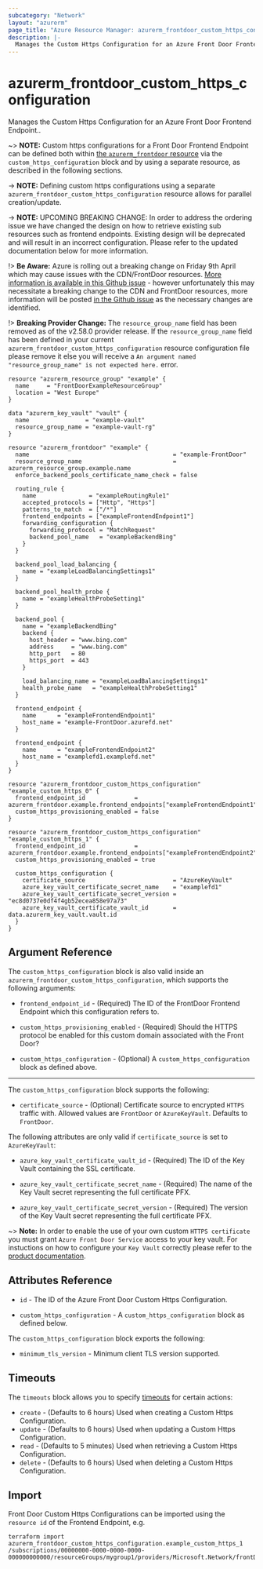 ```yaml
---
subcategory: "Network"
layout: "azurerm"
page_title: "Azure Resource Manager: azurerm_frontdoor_custom_https_configuration"
description: |-
  Manages the Custom Https Configuration for an Azure Front Door Frontend Endpoint.
---
```


# azurerm_frontdoor_custom_https_configuration

Manages the Custom Https Configuration for an Azure Front Door Frontend Endpoint..

~> **NOTE:** Custom https configurations for a Front Door Frontend Endpoint can be defined both within [the `azurerm_frontdoor` resource](frontdoor.html) via the `custom_https_configuration` block and by using a separate resource, as described in the following sections.

-> **NOTE:** Defining custom https configurations using a separate `azurerm_frontdoor_custom_https_configuration` resource allows for parallel creation/update.

-> **NOTE:** UPCOMING BREAKING CHANGE: In order to address the ordering issue we have changed the design on how to retrieve existing sub resources such as frontend endpoints. Existing design will be deprecated and will result in an incorrect configuration. Please refer to the updated documentation below for more information.

!> **Be Aware:** Azure is rolling out a breaking change on Friday 9th April which may cause issues with the CDN/FrontDoor resources. [More information is available in this Github issue](https://github.com/terraform-providers/terraform-provider-azurerm/issues/11231) - however unfortunately this may necessitate a breaking change to the CDN and FrontDoor resources, more information will be posted [in the Github issue](https://github.com/terraform-providers/terraform-provider-azurerm/issues/11231) as the necessary changes are identified.

!> **Breaking Provider Change:** The `resource_group_name` field has been removed as of the v2.58.0 provider release. If the `resource_group_name` field has been defined in your current `azurerm_frontdoor_custom_https_configuration` resource configuration file please remove it else you will receive a `An argument named "resource_group_name" is not expected here.` error.

```hcl
resource "azurerm_resource_group" "example" {
  name     = "FrontDoorExampleResourceGroup"
  location = "West Europe"
}

data "azurerm_key_vault" "vault" {
  name                = "example-vault"
  resource_group_name = "example-vault-rg"
}

resource "azurerm_frontdoor" "example" {
  name                                         = "example-FrontDoor"
  resource_group_name                          = azurerm_resource_group.example.name
  enforce_backend_pools_certificate_name_check = false

  routing_rule {
    name               = "exampleRoutingRule1"
    accepted_protocols = ["Http", "Https"]
    patterns_to_match  = ["/*"]
    frontend_endpoints = ["exampleFrontendEndpoint1"]
    forwarding_configuration {
      forwarding_protocol = "MatchRequest"
      backend_pool_name   = "exampleBackendBing"
    }
  }

  backend_pool_load_balancing {
    name = "exampleLoadBalancingSettings1"
  }

  backend_pool_health_probe {
    name = "exampleHealthProbeSetting1"
  }

  backend_pool {
    name = "exampleBackendBing"
    backend {
      host_header = "www.bing.com"
      address     = "www.bing.com"
      http_port   = 80
      https_port  = 443
    }

    load_balancing_name = "exampleLoadBalancingSettings1"
    health_probe_name   = "exampleHealthProbeSetting1"
  }

  frontend_endpoint {
    name      = "exampleFrontendEndpoint1"
    host_name = "example-FrontDoor.azurefd.net"
  }

  frontend_endpoint {
    name      = "exampleFrontendEndpoint2"
    host_name = "examplefd1.examplefd.net"
  }
}

resource "azurerm_frontdoor_custom_https_configuration" "example_custom_https_0" {
  frontend_endpoint_id              = azurerm_frontdoor.example.frontend_endpoints["exampleFrontendEndpoint1"]
  custom_https_provisioning_enabled = false
}

resource "azurerm_frontdoor_custom_https_configuration" "example_custom_https_1" {
  frontend_endpoint_id              = azurerm_frontdoor.example.frontend_endpoints["exampleFrontendEndpoint2"]
  custom_https_provisioning_enabled = true

  custom_https_configuration {
    certificate_source                         = "AzureKeyVault"
    azure_key_vault_certificate_secret_name    = "examplefd1"
    azure_key_vault_certificate_secret_version = "ec8d0737e0df4f4gb52ecea858e97a73"
    azure_key_vault_certificate_vault_id       = data.azurerm_key_vault.vault.id
  }
}
```

## Argument Reference

The `custom_https_configuration` block is also valid inside an `azurerm_frontdoor_custom_https_configuration`, which supports the following arguments: 

* `frontend_endpoint_id` - (Required) The ID of the FrontDoor Frontend Endpoint which this configuration refers to.

* `custom_https_provisioning_enabled` - (Required) Should the HTTPS protocol be enabled for this custom domain associated with the Front Door?

* `custom_https_configuration` - (Optional) A `custom_https_configuration` block as defined above.

---

The `custom_https_configuration` block supports the following:

* `certificate_source` - (Optional) Certificate source to encrypted `HTTPS` traffic with. Allowed values are `FrontDoor` or `AzureKeyVault`. Defaults to `FrontDoor`.

The following attributes are only valid if `certificate_source` is set to `AzureKeyVault`:

* `azure_key_vault_certificate_vault_id` - (Required) The ID of the Key Vault containing the SSL certificate.

* `azure_key_vault_certificate_secret_name` - (Required) The name of the Key Vault secret representing the full certificate PFX.

* `azure_key_vault_certificate_secret_version` - (Required) The version of the Key Vault secret representing the full certificate PFX.

~> **Note:** In order to enable the use of your own custom `HTTPS certificate` you must grant `Azure Front Door Service` access to your key vault. For instuctions on how to configure your `Key Vault` correctly please refer to the [product documentation](https://docs.microsoft.com/en-us/azure/frontdoor/front-door-custom-domain-https#option-2-use-your-own-certificate).


## Attributes Reference

* `id` - The ID of the Azure Front Door Custom Https Configuration.

* `custom_https_configuration` - A `custom_https_configuration` block as defined below.

The `custom_https_configuration` block exports the following:

* `minimum_tls_version` - Minimum client TLS version supported.

## Timeouts

The `timeouts` block allows you to specify [timeouts](https://www.terraform.io/docs/configuration/resources.html#timeouts) for certain actions:

* `create` - (Defaults to 6 hours) Used when creating a Custom Https Configuration.
* `update` - (Defaults to 6 hours) Used when updating a Custom Https Configuration.
* `read` - (Defaults to 5 minutes) Used when retrieving a Custom Https Configuration.
* `delete` - (Defaults to 6 hours) Used when deleting a Custom Https Configuration.

## Import

Front Door Custom Https Configurations can be imported using the `resource id` of the Frontend Endpoint, e.g.

```shell
terraform import azurerm_frontdoor_custom_https_configuration.example_custom_https_1 /subscriptions/00000000-0000-0000-0000-000000000000/resourceGroups/mygroup1/providers/Microsoft.Network/frontDoors/frontdoor1/frontendEndpoints/endpoint1
```
